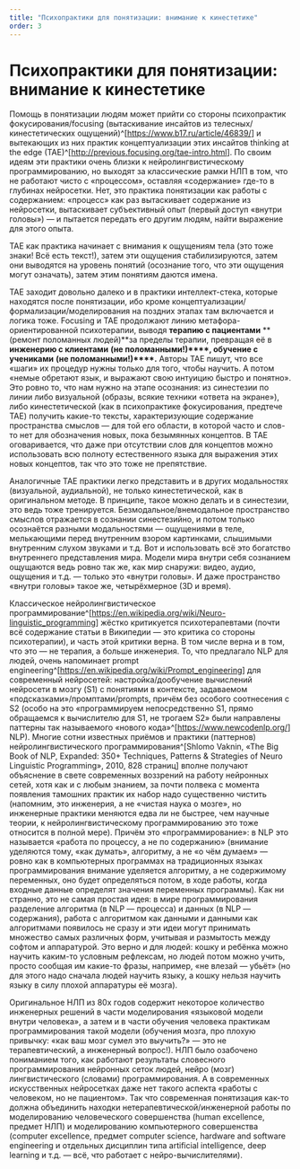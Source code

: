 ```yaml
---
title: "Психопрактики для понятизации: внимание к кинестетике"
order: 3
---
```


# Психопрактики для понятизации: внимание к кинестетике

Помощь в понятизации людям может прийти со стороны психопрактик фокусирования/focusing (вытаскивание инсайтов из телесных/кинестетических ощущений)^[<https://www.b17.ru/article/46839/>] и вытекающих из них практик концептуализации этих инсайтов thinking at the edge (TAE)^[<http://previous.focusing.org/tae-intro.html>]. По своим идеям эти практики очень близки к нейролингвистическому программированию, но выходят за классические рамки НЛП в том, что не работают чисто с «процессом», оставляя «содержание» где-то в глубинах нейросетки. Нет, это практика понятизации как работы с содержанием: «процесс» как раз вытаскивает содержание из нейросетки, вытаскивает субъективный опыт (первый доступ «внутри головы») — и пытается передать его другим людям, найти выражение для этого опыта.

TAE как практика начинает с внимания к ощущениям тела (это тоже знаки! Всё есть текст!), затем эти ощущения стабилизируются, затем они выводятся на уровень понятий (осознание того, что эти ощущения могут означать), затем этим понятиям даются имена.

TAE заходит довольно далеко и в практики интеллект-стека, которые находятся после понятизации, ибо кроме концептуализации/формализации/моделирования на поздних этапах там включается и логика тоже. Focusing и TAE продолжают линию метафора-ориентированной психотерапии, выводя **терапию с пациентами** **(ремонт поломанных людей)**за пределы терапии, превращая её в **инженерию с клиентами** **(не поломанными!)****, обучение с учениками** **(не поломанными!)****.** Авторы TAE пишут, что все «шаги» их процедур нужны только для того, чтобы научить. А потом «немые обретают язык, и выражают свою интуицию быстро и понятно». Это ровно то, что нам нужно на этапе осознания: из синестезии по линии либо визуальной (образы, всякие техники «ответа на экране»), либо кинестетической (как в психопрактике фокусирования, предтече TAE) получить какие-то тексты, характеризующие содержание пространства смыслов — для той его области, в которой часто и слов-то нет для обозначения новых, пока безымянных концептов. В TAE оговаривается, что даже при отсутствии слов для концептов можно использовать всю полноту естественного языка для выражения этих новых концептов, так что это тоже не препятствие.

Аналогичные TAE практики легко представить и в других модальностях (визуальной, аудиальной), не только кинестетической, как в оригинальном методе. В принципе, такое можно делать и в синестезии, это ведь тоже тренируется. Безмодальное/внемодальное пространство смыслов отражается в сознании синестезийно, и потом только осознаётся разными модальностями — ощущениями в теле, мелькающими перед внутренним взором картинками, слышимыми внутренним слухом звуками и т.д. Вот и использовать всё это богатство внутреннего представления мира. Модели мира внутри себя сознанием ощущаются ведь ровно так же, как мир снаружи: видео, аудио, ощущения и т.д. — только это «внутри головы». И даже пространство «внутри головы» такое же, четырёхмерное (3D и время).

Классическое нейролингвистическое программирование^[<https://en.wikipedia.org/wiki/Neuro-linguistic_programming>] жёстко критикуется психотерапевтами (почти всё содержание статьи в Википедии — это критика со стороны психотерапии), и часть этой критики верна. В том числе верна и в том, что это — не терапия, а больше инженерия. То, что предлагало NLP для людей, очень напоминает prompt engineering^[<https://en.wikipedia.org/wiki/Prompt_engineering>] для современный нейросетей: настройка/дообучение вычислений нейросети в мозгу (S1) с понятиями в контексте, задаваемом «подсказками»/промптами/prompts, причём без особого соотнесения с S2 (особо на это «программируем непосредственно S1, прямо обращаемся к вычислителю для S1, не трогаем S2» были направлены паттерны так называемого «нового кода»^[<https://www.newcodenlp.org/>] NLP). Многие сотни известных приёмов и практики (паттернов) нейролингвистического программирования^[Shlomo Vaknin, «The Big Book of NLP, Expanded: 350+ Techniques, Patterns & Strategies of Neuro Linguistic Programming», 2010, 828 страниц] вполне получают объяснение в свете современных воззрений на работу нейронных сетей, хотя как и с любым знанием, за почти полвека с момента появления тамошних практик их набор надо существенно чистить (напомним, это инженерия, а не «чистая наука о мозге», но инженерные практики меняются едва ли не быстрее, чем научные теории, к нейролингвистическому программированию это тоже относится в полной мере). Причём это «программирование»: в NLP это называется «работа по процессу, а не по содержанию» (внимание уделяются тому, «как думать», алгоритму, а не «о чём думаем» — ровно как в компьютерных программах на традиционных языках программирования внимание уделяется алгоритму, а не содержимому переменных, оно будет определяться потом, в ходе работы, когда входные данные определят значения переменных программы). Как ни странно, это не самая простая идея: в мире программирования разделение алгоритма (в NLP — процесса) и данных (в NLP — содержания), работа с алгоритмом как данными и данными как алгоритмами появилось не сразу и эти идеи могут принимать множество самых различных форм, учитывая и размытость между софтом и аппаратурой. Это верно и для людей: кошку и ребёнка можно научить каким-то условным рефлексам, но людей потом можно учить, просто сообщая им какие-то фразы, например, «не влезай — убьёт» (но для этого надо сначала людей научить языку, а кошку нельзя научить языку в силу плохой аппаратуры её мозга).

Оригинальное НЛП из 80х годов содержит некоторое количество инженерных решений в части моделирования «языковой модели внутри человека», а затем и в части обучения человека практикам программирования такой модели (обучения мозга, про плохую привычку: «как ваш мозг сумел это выучить?» — это не терапевтический, а инженерный вопрос!). НЛП было озабочено пониманием того, как работают результаты словесного программирования нейронных сеток людей, нейро (мозг) лингвистического (словами) программирования. А в современных искусственных нейросетках даже нет такого аспекта «работы с человеком, но не пациентом». Так что современная понятизация как-то должна объединить находки нетерапевтической/инженерной работы по моделированию человеческого совершенства (human excellence, предмет НЛП) и моделированию компьютерного совершенства (computer excellence, предмет computer science, hardware and software engineering и отдельных дисциплин типа artificial intelligenсe, deep learning и т.д. — всё, что работает с нейро-вычислителями).